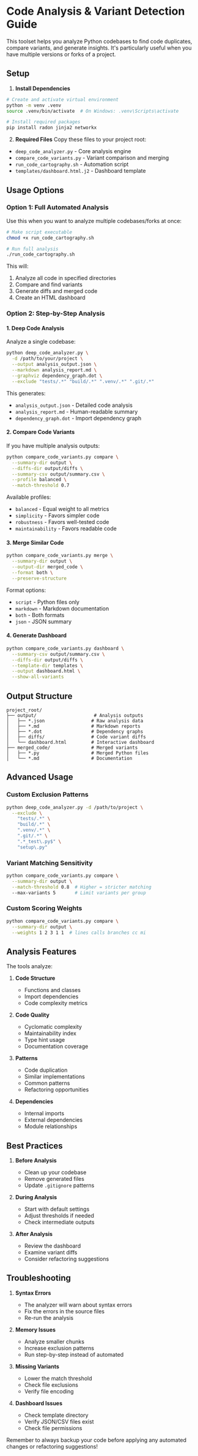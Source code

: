 # Code Analysis & Variant Detection Guide

This toolset helps you analyze Python codebases to find code duplicates, compare variants, and generate insights. It's particularly useful when you have multiple versions or forks of a project.

## Setup

1. **Install Dependencies**
```bash
# Create and activate virtual environment
python -m venv .venv
source .venv/bin/activate  # On Windows: .venv\Scripts\activate

# Install required packages
pip install radon jinja2 networkx
```

2. **Required Files**
Copy these files to your project root:
- `deep_code_analyzer.py` - Core analysis engine
- `compare_code_variants.py` - Variant comparison and merging
- `run_code_cartography.sh` - Automation script
- `templates/dashboard.html.j2` - Dashboard template

## Usage Options

### Option 1: Full Automated Analysis

Use this when you want to analyze multiple codebases/forks at once:

```bash
# Make script executable
chmod +x run_code_cartography.sh

# Run full analysis
./run_code_cartography.sh
```

This will:
1. Analyze all code in specified directories
2. Compare and find variants
3. Generate diffs and merged code
4. Create an HTML dashboard

### Option 2: Step-by-Step Analysis

#### 1. Deep Code Analysis
Analyze a single codebase:
```bash
python deep_code_analyzer.py \
  -d /path/to/your/project \
  --output analysis_output.json \
  --markdown analysis_report.md \
  --graphviz dependency_graph.dot \
  --exclude "tests/.*" "build/.*" ".venv/.*" ".git/.*"
```

This generates:
- `analysis_output.json` - Detailed code analysis
- `analysis_report.md` - Human-readable summary
- `dependency_graph.dot` - Import dependency graph

#### 2. Compare Code Variants
If you have multiple analysis outputs:
```bash
python compare_code_variants.py compare \
  --summary-dir output \
  --diffs-dir output/diffs \
  --summary-csv output/summary.csv \
  --profile balanced \
  --match-threshold 0.7
```

Available profiles:
- `balanced` - Equal weight to all metrics
- `simplicity` - Favors simpler code
- `robustness` - Favors well-tested code
- `maintainability` - Favors readable code

#### 3. Merge Similar Code
```bash
python compare_code_variants.py merge \
  --summary-dir output \
  --output-dir merged_code \
  --format both \
  --preserve-structure
```

Format options:
- `script` - Python files only
- `markdown` - Markdown documentation
- `both` - Both formats
- `json` - JSON summary

#### 4. Generate Dashboard
```bash
python compare_code_variants.py dashboard \
  --summary-csv output/summary.csv \
  --diffs-dir output/diffs \
  --template-dir templates \
  --output dashboard.html \
  --show-all-variants
```

## Output Structure

```
project_root/
├── output/                     # Analysis outputs
│   ├── *.json                 # Raw analysis data
│   ├── *.md                   # Markdown reports
│   ├── *.dot                  # Dependency graphs
│   ├── diffs/                 # Code variant diffs
│   └── dashboard.html         # Interactive dashboard
├── merged_code/               # Merged variants
│   ├── *.py                   # Merged Python files
│   └── *.md                   # Documentation
```

## Advanced Usage

### Custom Exclusion Patterns
```bash
python deep_code_analyzer.py -d /path/to/project \
  --exclude \
    "tests/.*" \
    "build/.*" \
    ".venv/.*" \
    ".git/.*" \
    ".*_test\.py$" \
    "setup\.py"
```

### Variant Matching Sensitivity
```bash
python compare_code_variants.py compare \
  --summary-dir output \
  --match-threshold 0.8  # Higher = stricter matching
  --max-variants 5       # Limit variants per group
```

### Custom Scoring Weights
```bash
python compare_code_variants.py compare \
  --summary-dir output \
  --weights 1 2 3 1 1  # lines calls branches cc mi
```

## Analysis Features

The tools analyze:
1. **Code Structure**
   - Functions and classes
   - Import dependencies
   - Code complexity metrics

2. **Code Quality**
   - Cyclomatic complexity
   - Maintainability index
   - Type hint usage
   - Documentation coverage

3. **Patterns**
   - Code duplication
   - Similar implementations
   - Common patterns
   - Refactoring opportunities

4. **Dependencies**
   - Internal imports
   - External dependencies
   - Module relationships

## Best Practices

1. **Before Analysis**
   - Clean up your codebase
   - Remove generated files
   - Update `.gitignore` patterns

2. **During Analysis**
   - Start with default settings
   - Adjust thresholds if needed
   - Check intermediate outputs

3. **After Analysis**
   - Review the dashboard
   - Examine variant diffs
   - Consider refactoring suggestions

## Troubleshooting

1. **Syntax Errors**
   - The analyzer will warn about syntax errors
   - Fix the errors in the source files
   - Re-run the analysis

2. **Memory Issues**
   - Analyze smaller chunks
   - Increase exclusion patterns
   - Run step-by-step instead of automated

3. **Missing Variants**
   - Lower the match threshold
   - Check file exclusions
   - Verify file encoding

4. **Dashboard Issues**
   - Check template directory
   - Verify JSON/CSV files exist
   - Check file permissions

Remember to always backup your code before applying any automated changes or refactoring suggestions!
